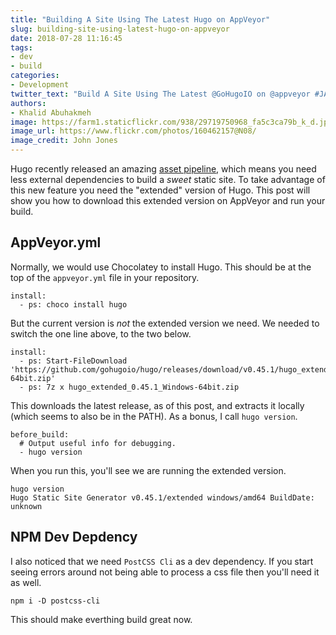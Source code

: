 ```yaml
---
title: "Building A Site Using The Latest Hugo on AppVeyor"
slug: building-site-using-latest-hugo-on-appveyor
date: 2018-07-28 11:16:45
tags:
- dev
- build
categories:
- Development
twitter_text: "Build A Site Using The Latest @GoHugoIO on @appveyor #JAMStack"
authors: 
- Khalid Abuhakmeh
image: https://farm1.staticflickr.com/938/29719750968_fa5c3ca79b_k_d.jpg
image_url: https://www.flickr.com/photos/160462157@N08/
image_credit: John Jones
---
```


Hugo recently released an amazing [asset pipeline](https://gohugo.io/news/0.43-relnotes), which means you need less external dependencies to build a *sweet* static site. To take advantage of this new feature you need the "extended" version of Hugo. This post will show you how to download this extended version on AppVeyor and run your build.

## AppVeyor.yml

Normally, we would use Chocolatey to install Hugo. This should be at the top of the `appveyor.yml` file in your repository.

```
install:
  - ps: choco install hugo
```

But the current version is *not* the extended version we need. We needed to switch the one line above, to the two below.

```
install:
  - ps: Start-FileDownload 'https://github.com/gohugoio/hugo/releases/download/v0.45.1/hugo_extended_0.45.1_Windows-64bit.zip'
  - ps: 7z x hugo_extended_0.45.1_Windows-64bit.zip
```

This downloads the latest release, as of this post, and extracts it locally (which seems to also be in the PATH). As a bonus, I call `hugo version`.

```
before_build:
  # Output useful info for debugging.
  - hugo version
```

When you run this, you'll see we are running the extended version.

```
hugo version
Hugo Static Site Generator v0.45.1/extended windows/amd64 BuildDate: unknown
```

## NPM Dev Depdency

I also noticed that we need `PostCSS Cli` as a dev dependency. If you start seeing errors around not being able to process a css file then you'll need it as well.

```
npm i -D postcss-cli
```

This should make everthing build great now.